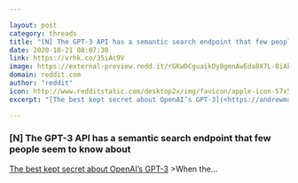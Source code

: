 ```yaml
---

layout: post
category: threads
title: "[N] The GPT-3 API has a semantic search endpoint that few people seem to know about"
date: 2020-10-21 08:07:30
link: https://vrhk.co/35iAc9V
image: https://external-preview.redd.it/rGKwDCguaikOy8gmnAwEda8X7L-8iAkiLL9S9PdeceY.jpg?width=1200&height=628.272251309&auto=webp&crop=1200:628.272251309,smart&s=dec719c1b21b2c4913949a5d887fbe5e7702094c
domain: reddit.com
author: "reddit"
icon: http://www.redditstatic.com/desktop2x/img/favicon/apple-icon-57x57.png
excerpt: "[The best kept secret about OpenAI’s GPT-3](<https://andrewmayneblog.wordpress.com/2020/10/20/the-best-kept-secret-about-openais-gpt-3/>) &gt;When the..."

---
```


### [N] The GPT-3 API has a semantic search endpoint that few people seem to know about

[The best kept secret about OpenAI’s GPT-3](<https://andrewmayneblog.wordpress.com/2020/10/20/the-best-kept-secret-about-openais-gpt-3/>) &gt;When the...
